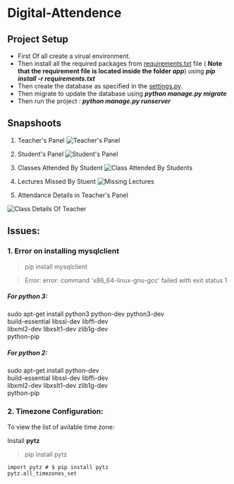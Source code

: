 # Digital-Attendence<Enter>

 <Enter>
 
 ## Project Setup
 - First Of all create a virual environment.
 - Then install all the required packages from [requirements.txt](https://github.com/sbhusal123/Digital-Attendence/blob/master/app/requirements.txt) file  (<Enter> **Note that the requirement file is located inside the folder _app_**) using _**pip install -r requirements.txt**_
 - Then create the database as specified in the [settings.py](https://github.com/sbhusal123/Digital-Attendence/blob/master/app/app/settings.py).
 - Then migrate to update the database using **_python manage.py migrate_**
 - Then run the project : **_python manage.py runserver_**
 
 ## Snapshoots

1. Teacher's Panel
![Teacher's Panel](https://github.com/sbhusal123/Digital-Attendence/blob/master/snapshoots/teacher's%20panel.png?raw=true)

2. Student's Panel
![Student's Panel](https://github.com/sbhusal123/Digital-Attendence/blob/master/snapshoots/student's%20panel.png?raw=true)

3. Classes Attended By Student
![Class Attended By Students](https://github.com/sbhusal123/Digital-Attendence/blob/master/snapshoots/Student%20Attended%20Class.png?raw=true)

4. Lectures Missed By Stuent
![Missing Lectures](https://github.com/sbhusal123/Digital-Attendence/blob/master/snapshoots/Student%20Missing%20Class.png?raw=true)

5. Attendance Details in Teacher's Panel

![Class Details Of Teacher](https://github.com/sbhusal123/Digital-Attendence/blob/master/snapshoots/class%20details.png?raw=true)

## Issues:
### 1. Error on installing mysqlclient

> pip install mysqlclient

>Error: error: command 'x86_64-linux-gnu-gcc' failed with exit status 1

##### For python 3:
sudo apt-get install python3 python-dev python3-dev \
     build-essential libssl-dev libffi-dev \
     libxml2-dev libxslt1-dev zlib1g-dev \
     python-pip
     
##### For python 2:
sudo apt-get install python-dev  \
     build-essential libssl-dev libffi-dev \
     libxml2-dev libxslt1-dev zlib1g-dev \
     python-pip

### 2. Timezone Configuration:

To view the list of avilable time zone:

Install **pytz**
> pip install pytz

```
import pytz # $ pip install pytz
pytz.all_timezones_set
```

